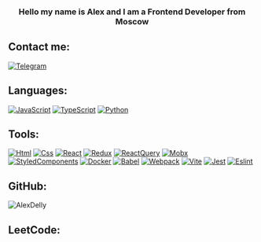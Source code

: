<h3 align="center">Hello my name is Alex and I am a Frontend Developer from Moscow</h3>

## Contact me:<br>

[![Telegram](https://img.shields.io/badge/Telegram-2CA5E0?style=for-the-badge&logo=telegram&logoColor=white)](https://t.me/AlexDelly)

## Languages:<br>

[![JavaScript](https://img.shields.io/badge/JavaScript-ffffff?style=for-the-badge&logo=javascript)](https://wikipedia.org/wiki/JavaScript)
[![TypeScript](https://img.shields.io/badge/TypeScript-ffffff?style=for-the-badge&logo=typescript)](https://www.typescriptlang.org/)
[![Python](https://img.shields.io/badge/Python-ffffff?style=for-the-badge&logo=python)](https://www.python.org/)

## Tools:<br>

[![Html](https://img.shields.io/badge/HTML5-ffffff?style=for-the-badge&logo=html5)](https://html.spec.whatwg.org/multipage/)
[![Css](https://img.shields.io/badge/CSS3-ffffff?style=for-the-badge&logo=css3&logoColor=369AD6)](https://www.w3.org/TR/CSS/)
[![React](https://img.shields.io/badge/React-ffffff?style=for-the-badge&logo=react)](https://react.dev/)
[![Redux](https://img.shields.io/badge/Redux-ffffff?style=for-the-badge&logo=redux&logoColor=7749BD)](https://redux.js.org/)
[![ReactQuery](https://img.shields.io/badge/ReactQuery-ffffff?style=for-the-badge&logo=reactquery)](https://tanstack.com/query/latest)
[![Mobx](https://img.shields.io/badge/mobx-ffffff?style=for-the-badge&logo=mobx)](https://mobx.js.org/)
[![StyledComponents](https://img.shields.io/badge/StyledComponents-ffffff?style=for-the-badge&logo=StyledComponents)](https://styled-components.com/)
[![Docker](https://img.shields.io/badge/docker-ffffff?style=for-the-badge&logo=docker)](https://www.docker.com/)
[![Babel](https://img.shields.io/badge/babel-ffffff?style=for-the-badge&logo=babel)](https://babeljs.io/)
[![Webpack](https://img.shields.io/badge/webpack-ffffff?style=for-the-badge&logo=webpack)](https://webpack.js.org/)
[![Vite](https://img.shields.io/badge/vite-ffffff?style=for-the-badge&logo=vite)](https://vitejs.dev/)
[![Jest](https://img.shields.io/badge/jest-ffffff?style=for-the-badge&logo=jest&logoColor=99424F)](https://jestjs.io/)
[![Eslint](https://img.shields.io/badge/eslint-ffffff?style=for-the-badge&logo=eslint&logoColor=7C7CEA)](https://eslint.org/)

## GitHub:<br>

<p><img src=https://github-readme-stats.vercel.app/api?username=AlexDelly&show_icons=true alt=AlexDelly /></p>

## LeetCode:<br>


